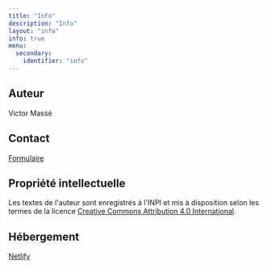 ```yaml
---
title: "Info"
description: "Info"
layout: "info"
info: true
menu:
  secondary:
    identifier: "info"
---
```


## Auteur
Victor Massé

## Contact
[Formulaire](https://docs.google.com/forms/d/e/1FAIpQLSei6dWnrpihWGqy0RixOXhHqHD71NBXZjOv_g9H4pOsZ9QM9g/viewform)

## Propriété intellectuelle
Les textes de l'auteur sont enregistrés à l'INPI et mis à disposition selon les termes de la licence [Creative Commons Attribution 4.0 International](https://creativecommons.org/licenses/by/4.0/deed.fr).

## Hébergement
[Netlify](https://www.netlify.com/)
